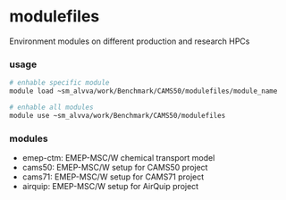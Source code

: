 # modulefiles
Environment modules on different production and research HPCs

### usage
```bash
# enhable specific module
module load ~sm_alvva/work/Benchmark/CAMS50/modulefiles/module_name

# enhable all modules
module use ~sm_alvva/work/Benchmark/CAMS50/modulefiles
```

### modules
- emep-ctm: EMEP-MSC/W chemical transport model
- cams50:   EMEP-MSC/W setup for CAMS50 project
- cams71:   EMEP-MSC/W setup for CAMS71 project
- airquip:  EMEP-MSC/W setup for AirQuip project
